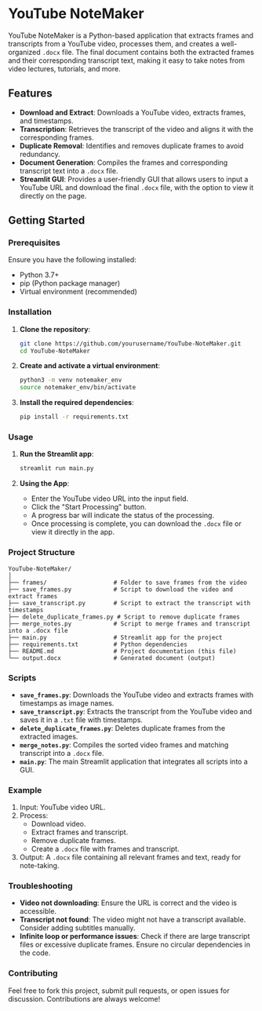 # YouTube NoteMaker

YouTube NoteMaker is a Python-based application that extracts frames and transcripts from a YouTube video, processes them, and creates a well-organized `.docx` file. The final document contains both the extracted frames and their corresponding transcript text, making it easy to take notes from video lectures, tutorials, and more.

## Features

- **Download and Extract**: Downloads a YouTube video, extracts frames, and timestamps.
- **Transcription**: Retrieves the transcript of the video and aligns it with the corresponding frames.
- **Duplicate Removal**: Identifies and removes duplicate frames to avoid redundancy.
- **Document Generation**: Compiles the frames and corresponding transcript text into a `.docx` file.
- **Streamlit GUI**: Provides a user-friendly GUI that allows users to input a YouTube URL and download the final `.docx` file, with the option to view it directly on the page.

## Getting Started

### Prerequisites

Ensure you have the following installed:

- Python 3.7+
- pip (Python package manager)
- Virtual environment (recommended)

### Installation

1. **Clone the repository**:

   ```bash
   git clone https://github.com/yourusername/YouTube-NoteMaker.git
   cd YouTube-NoteMaker
   ```

2. **Create and activate a virtual environment**:

   ```bash
   python3 -m venv notemaker_env
   source notemaker_env/bin/activate
   ```

3. **Install the required dependencies**:

   ```bash
   pip install -r requirements.txt
   ```

### Usage

1. **Run the Streamlit app**:

   ```bash
   streamlit run main.py
   ```

2. **Using the App**:
   - Enter the YouTube video URL into the input field.
   - Click the "Start Processing" button.
   - A progress bar will indicate the status of the processing.
   - Once processing is complete, you can download the `.docx` file or view it directly in the app.

### Project Structure

```
YouTube-NoteMaker/
│
├── frames/                   # Folder to save frames from the video
├── save_frames.py            # Script to download the video and extract frames
├── save_transcript.py        # Script to extract the transcript with timestamps
├── delete_duplicate_frames.py # Script to remove duplicate frames
├── merge_notes.py            # Script to merge frames and transcript into a .docx file
├── main.py                   # Streamlit app for the project
├── requirements.txt          # Python dependencies
├── README.md                 # Project documentation (this file)
└── output.docx               # Generated document (output)
```

### Scripts

- **`save_frames.py`**: Downloads the YouTube video and extracts frames with timestamps as image names.
- **`save_transcript.py`**: Extracts the transcript from the YouTube video and saves it in a `.txt` file with timestamps.
- **`delete_duplicate_frames.py`**: Deletes duplicate frames from the extracted images.
- **`merge_notes.py`**: Compiles the sorted video frames and matching transcript into a `.docx` file.
- **`main.py`**: The main Streamlit application that integrates all scripts into a GUI.

### Example

1. Input: YouTube video URL.
2. Process:
   - Download video.
   - Extract frames and transcript.
   - Remove duplicate frames.
   - Create a `.docx` file with frames and transcript.
3. Output: A `.docx` file containing all relevant frames and text, ready for note-taking.

### Troubleshooting

- **Video not downloading**: Ensure the URL is correct and the video is accessible.
- **Transcript not found**: The video might not have a transcript available. Consider adding subtitles manually.
- **Infinite loop or performance issues**: Check if there are large transcript files or excessive duplicate frames. Ensure no circular dependencies in the code.

### Contributing

Feel free to fork this project, submit pull requests, or open issues for discussion. Contributions are always welcome!
